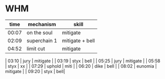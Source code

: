 # WHM
| time | mechanism | skill |
|---|---|---|
| 00:07 | on the soul  | mitigate |
| 02:09 | superchain 1 | mitigate + bell |
| 04:52 | limit cut | mitigate |



| 03:10 | jury  | mitigate |
| 03:19 | styx  | bell |
| 05:25 | jury | mitigate |
| 05:58 | styx     | xx |
| 07:29 | uphold | miti |
| 06:20 | dike     | bell |
| 08:02 | eunomia  | mitigate |
| 09:20 | styx     | bell|
